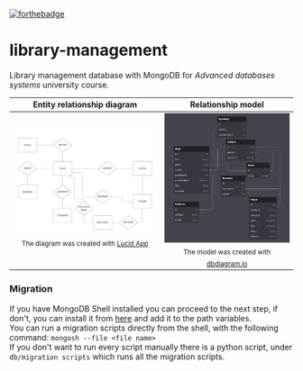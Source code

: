 [![forthebadge](https://forthebadge.com/images/badges/powered-by-black-magic.svg)](https://forthebadge.com)
# library-management
Library management database with MongoDB for *Advanced databases systems* university course.

| Entity relationship diagram | Relationship model |
| :---------------: | :---------------: |
| <img src=./docs/erd.png /> <sub>The diagram was created with <a href="https://lucid.app">Lucid App</a></sub> | <img src=./docs/em.png /> <sub>The model was created with <a href="https://dbdiagram.io/">dbdiagram.io</a></sub> |

### Migration
If you have MongoDB Shell installed you can proceed to the next step, if don't, you can install it from [here](https://www.mongodb.com/try/download/shell) and add it to the path variables. <br>
You can run a migration scripts directly from the shell, with the following command: ```mongosh --file <file name>``` <br>
If you don't want to run every script manually there is a python script, under ```db/migration scripts``` which runs all the migration scripts.

